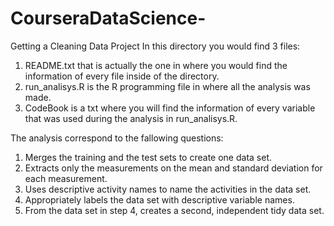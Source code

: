 # CourseraDataScience-

Getting a Cleaning Data Project 
In this directory you would find 3 files:
1.	README.txt that is actually the one in where you would find the information of every file inside of the directory. 
2.	run_analisys.R is the R programming file in where all the analysis was made. 
3.	CodeBook is a txt where you will find the information of every variable that was used during the analysis in run_analisys.R. 

The analysis correspond to the fallowing questions:
1. Merges the training and the test sets to create one data set.
2. Extracts only the measurements on the mean and standard deviation for each measurement.
3. Uses descriptive activity names to name the activities in the data set.
4. Appropriately labels the data set with descriptive variable names.
5. From the data set in step 4, creates a second, independent tidy data set.
